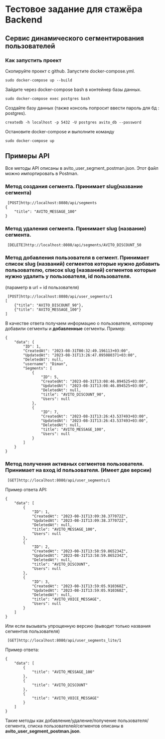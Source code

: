 # Тестовое задание для стажёра Backend
## Сервис динамического сегментирования пользователей

### Как запустить проект

Скопируйте проект с github.
Запустите docker-compose.yml.
```
sudo docker-compose up --build
```
Зайдите через docker-compose bash в контейнер базы данных.
```
sudo docker-compose exec postgres bash
```
Создайте базу данных (также консоль попросит ввести пароль для бд : postgres).
```
createdb -h localhost -p 5432 -U postgres avito_db --password
```
Остановите docker-compose и выполните команду
```
sudo docker-compose up
```

## Примеры API
Все методы API описаны в avito_user_segment_postman.json. Этот файл можно импортировать в Postman.

### Метод создания сегмента. Принимает slug(название сегмента)
```
 [POST]http://localhost:8080/api/segments
{
    "title": "AVITO_MESSAGE_100"
}
```

### Метод удаления сегмента. Принимает slug (название) сегмента.
```
 [DELETE]http://localhost:8080/api/segments/AVITO_DISCOUNT_50
```

### Метод добавления пользователя в сегмент. Принимает список slug (названий) сегментов которые нужно добавить пользователю, список slug (названий) сегментов которые нужно удалить у пользователя, id пользователя.
(параметр в url = id пользователя)
```
 [POST]http://localhost:8080/api/user_segments/1
[
    {"title": "AVITO_DISCOUNT_90"},
    {"title": "AVITO_MESSAGE_100"}
]
```
В качестве ответа получаем информацию о пользователе, которому добавили сегменты и **добавленные** сегменты.
Пример:
```
{
    "data": {
        "ID": 1,
        "CreatedAt": "2023-08-31T00:32:49.196113+03:00",
        "UpdatedAt": "2023-08-31T13:26:47.095080371+03:00",
        "DeletedAt": null,
        "username": "Diman",
        "Segments": [
            {
                "ID": 5,
                "CreatedAt": "2023-08-31T13:08:46.894525+03:00",
                "UpdatedAt": "2023-08-31T13:08:46.894525+03:00",
                "DeletedAt": null,
                "title": "AVITO_DISCOUNT_90",
                "Users": null
            },
            {
                "ID": 7,
                "CreatedAt": "2023-08-31T13:26:43.537493+03:00",
                "UpdatedAt": "2023-08-31T13:26:43.537493+03:00",
                "DeletedAt": null,
                "title": "AVITO_MESSAGE_100",
                "Users": null
            }
        ]
    }
}
```
### Метод получения активных сегментов пользователя. Принимает на вход id пользователя. (Имеет две версии)
```
 [GET]http://localhost:8080/api/user_segments/1
```
Пример ответа API:
```
{
    "data": [
        {
            "ID": 1,
            "CreatedAt": "2023-08-31T13:09:38.377072Z",
            "UpdatedAt": "2023-08-31T13:09:38.377072Z",
            "DeletedAt": null,
            "title": "AVITO_MESSAGE_100",
            "Users": null
        },
        {
            "ID": 2,
            "CreatedAt": "2023-08-31T13:58:59.865234Z",
            "UpdatedAt": "2023-08-31T13:58:59.865234Z",
            "DeletedAt": null,
            "title": "AVITO_DISCOUNT",
            "Users": null
        },
        {
            "ID": 3,
            "CreatedAt": "2023-08-31T13:59:05.910368Z",
            "UpdatedAt": "2023-08-31T13:59:05.910368Z",
            "DeletedAt": null,
            "title": "AVITO_VOICE_MESSAGE",
            "Users": null
        }
    ]
}
```

Или если вызывать упрощенную версию (выводит только названия сегментов пользователя)
```
 [GET]http://localhost:8080/api/user_segments_lite/1
```
Пример ответа:
```
{
    "data": [
        {
            "title": "AVITO_MESSAGE_100"
        },
        {
            "title": "AVITO_DISCOUNT"
        },
        {
            "title": "AVITO_VOICE_MESSAGE"
        }
    ]
}
```

Такие методы как добавление/удаление/получение пользователя/сегмента, списка пользователей/сегментов описаны в
**avito_user_segment_postman.json**.
